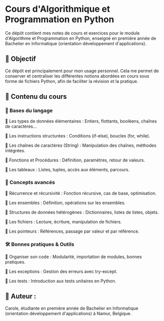 # Cours d'Algorithmique et Programmation en Python

Ce dépôt contient mes notes de cours et exercices pour le module d'Algorithme et Programmation en Python, enseigné en première année de Bachelier en Informatique (orientation développement d'applications).


## 🎯 Objectif

Ce dépôt est principalement pour mon usage personnel. Cela me permet de conserver et centraliser les différentes notions abordées en cours sous forme de fichiers Python, afin de faciliter la révision et la pratique.


## 📝 Contenu du cours

### 📌 Bases du langage

🔹 Les types de données élémentaires : Entiers, flottants, booléens, chaînes de caractères...

🔹 Les instructions structurées : Conditions (if-else), boucles (for, while).

🔹 Les chaînes de caractères (String) : Manipulation des chaînes, méthodes intégrées.

🔹 Fonctions et Procédures : Définition, paramètres, retour de valeurs.

🔹 Les tableaux : Listes, tuples, accès aux éléments, parcours.

### 🚀 Concepts avancés

🔹 Récurrence et récursivité : Fonction récursive, cas de base, optimisation.

🔹 Les ensembles : Définition, opérations sur les ensembles.

🔹 Structures de données hétérogènes : Dictionnaires, listes de listes, objets.

🔹 Les fichiers : Lecture, écriture, manipulation de fichiers.

🔹 Les pointeurs : Références, passage par valeur et par référence.

### 🛠 Bonnes pratiques & Outils

🔹 Organiser son code : Modularité, importation de modules, bonnes pratiques.

🔹 Les exceptions : Gestion des erreurs avec try-except.

🔹 Les tests : Introduction aux tests unitaires en Python.


## 📌 Auteur : 

Carole, étudiante en première année de Bachelier en Informatique (orientation développement d'applications) à Namur, Belgique.

